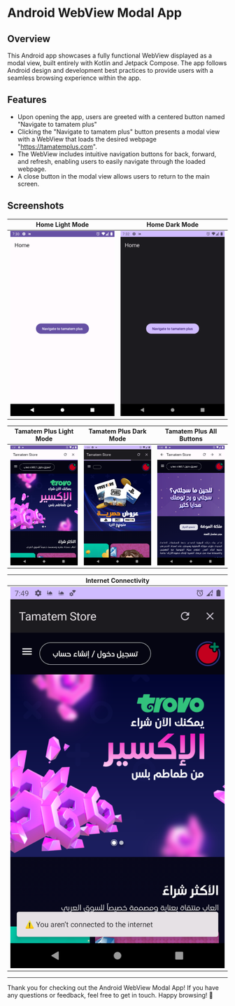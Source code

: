 # Android WebView Modal App

## Overview
This Android app showcases a fully functional WebView displayed as a modal view, built entirely with Kotlin and Jetpack Compose. The app follows Android design and development best practices to provide users with a seamless browsing experience within the app.

## Features

- Upon opening the app, users are greeted with a centered button named "Navigate to tamatem plus"
- Clicking the "Navigate to tamatem plus" button presents a modal view with a WebView that loads the desired webpage "https://tamatemplus.com".
- The WebView includes intuitive navigation buttons for back, forward, and refresh, enabling users to easily navigate through the loaded webpage.
- A close button in the modal view allows users to return to the main screen.

## Screenshots

| Home Light Mode | Home Dark Mode |
|:---------------:|:--------------:|
| ![Home light mode](https://github.com/AbuBallan/AndroidWebViewModalAssignment/blob/main/docs/images/screenshot-home-light-mode.png) | ![Home dark mode](https://github.com/AbuBallan/AndroidWebViewModalAssignment/blob/main/docs/images/screenshot-home-dark-mode.png) |

| Tamatem Plus Light Mode | Tamatem Plus Dark Mode | Tamatem Plus All Buttons |
|:-----------------------:|:---------------------:|:-----------------------:|
| ![Tamatem plus light mode](https://github.com/AbuBallan/AndroidWebViewModalAssignment/blob/main/docs/images/screenshot-tamatem-light-mode.png) | ![Tamatem plus dark mode](https://github.com/AbuBallan/AndroidWebViewModalAssignment/blob/main/docs/images/screenshot-tamatem-dark-mode.png) | ![Tamatem plus all buttons](https://github.com/AbuBallan/AndroidWebViewModalAssignment/blob/main/docs/images/screenshot-tamatem-all-buttons.png) |

| Internet Connectivity |
|:---------------------:|
| ![Internet Connectivity](https://github.com/AbuBallan/AndroidWebViewModalAssignment/blob/main/docs/images/screenshot-internet-connectivity.png) |
---

Thank you for checking out the Android WebView Modal App! If you have any questions or feedback, feel free to get in touch. Happy browsing! 🚀
